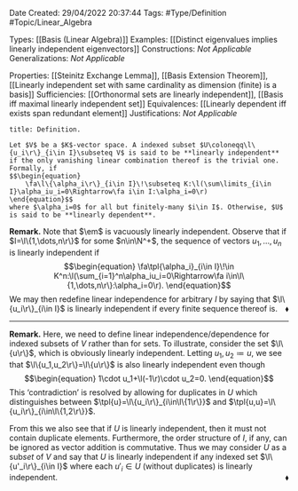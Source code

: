 <div class="topSpace"></div>

Date Created: 29/04/2022 20:37:44
Tags: #Type/Definition #Topic/Linear_Algebra

Types: [[Basis (Linear Algebra)]]
Examples: [[Distinct eigenvalues implies linearly independent eigenvectors]]
Constructions: <i>Not Applicable</i>
Generalizations: <i>Not Applicable</i>

Properties: [[Steinitz Exchange Lemma]], [[Basis Extension Theorem]], [[Linearly independent set with same cardinality as dimension (finite) is a basis]]
Sufficiencies: [[Orthonormal sets are linearly independent]], [[Basis iff maximal linearly independent set]]
Equivalences: [[Linearly dependent iff exists span redundant element]]
Justifications: <i>Not Applicable</i>

``` ad-Definition
title: Definition.

Let $V$ be a $K$-vector space. A indexed subset $U\coloneqq\l\{u_i\r\}_{i\in I}\subseteq V$ is said to be **linearly independent** if the only vanishing linear combination thereof is the trivial one. Formally, if
$$\begin{equation}
    \fa\l\{\alpha_i\r\}_{i\in I}\!\subseteq K:\l(\sum\limits_{i\in I}\alpha_iu_i=0\Rightarrow\fa i\in I:\alpha_i=0\r)
\end{equation}$$
where $\alpha_i=0$ for all but finitely-many $i\in I$. Otherwise, $U$ is said to be **linearly dependent**.

```

<b>Remark.</b> Note that $\em$ is vacuously linearly independent. Observe that if $I=\l\{1,\dots,n\r\}$ for some $n\in\N^+$, the sequence of vectors $u_1,\dots,u_n$ is linearly independent if
$$\begin{equation}
    \fa\tpl{\alpha_i}_{i\in I}\!\in K^n:\l(\sum_{i=1}^n\alpha_iu_i=0\Rightarrow\fa i\in\l\{1,\dots,n\r\}:\alpha_i=0\r).
\end{equation}$$
We may then redefine linear independence for arbitrary $I$ by saying that $\l\{u_i\r\}_{i\in I}$ is linearly independent if every finite sequence thereof is.<span style="float:right;">$\blacklozenge$</span>

---

<b>Remark.</b> Here, we need to define linear independence/dependence for indexed subsets of $V$ rather than for sets. To illustrate, consider the set $\l\{u\r\}$, which is obviously linearly independent. Letting $u_1,u_2\coloneqq u$, we see that $\l\{u_1,u_2\r\}=\l\{u\r\}$ is also linearly independent even though
$$\begin{equation}
    1\cdot u_1+\l(-1\r)\cdot u_2=0.
\end{equation}$$
This $\textrm{`}$contradiction$\textrm{'}$ is resolved by allowing for duplicates in $U$ which distinguishes between $\tpl{u}=\l\{u_i\r\}_{i\in\l\{1\r\}}$ and $\tpl{u,u}=\l\{u_i\r\}_{i\in\l\{1,2\r\}}$.

From this we also see that if $U$ is linearly independent, then it must not contain duplicate elements. Furthermore, the order structure of $I$, if any, can be ignored as vector addition is commutative. Thus we may consider $U$ as a sub<i>set</i> of $V$ and say that $U$ is linearly independent if any indexed set $\l\{u'_i\r\}_{i\in I}$ where each $u'_i\in U$ (without duplicates) is linearly independent.<span style="float:right;">$\blacklozenge$</span>
